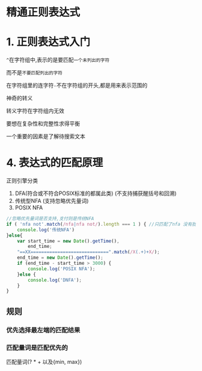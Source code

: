 # 精通正则表达式

# 1. 正则表达式入门

`^`在字符组中,表示的是要匹配`一个未列出的字符`

而不是`不要匹配列出的字符`

在字符组里的连字符`-`不在字符组的开头,都是用来表示范围的

神奇的转义

转义字符在字符组内无效

要想在复杂性和完整性求得平衡

一个重要的因素是了解待搜索文本

# 4. 表达式的匹配原理

正则引擎分类

1. DFA(符合或不符合POSIX标准的都属此类) (不支持捕获醒括号和回溯)
2. 传统型NFA (支持忽略优先量词)
3. POSIX NFA

```javascript
//忽略优先量词是否支持,支付则是传统NFA
if ( 'nfa not'.match(/nfa|nfa not/).length === 1 ) { //只匹配了nfa 没有批核nfa not
    console.log('传统NFA')
}else{
    var start_time = new Date().getTime(),
        end_time;
    "==XX=============================".match(/X(.+)+X/);
    end_time = new Date().getTime();
    if (end_time - start_time > 3000) {
        console.log('POSIX NFA');
    }else {
        console.log('DNFA');
    }
}
```

## 规则

### 优先选择最左端的匹配结果

### 匹配量词是匹配优先的

匹配量词(? * + 以及{min, max})



                                                                                                                                                                                             
